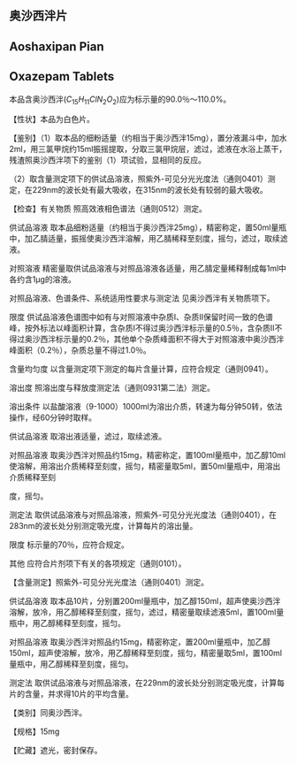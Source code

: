 ## 奥沙西泮片

## Aoshaxipan Pian

## Oxazepam Tablets

本品含奥沙西泮$(C_{15}H_{11}ClN_{2}O_{2})$应为标示量的90.0％～110.0%。

【性状】本品为白色片。

【鉴别】（1）取本品的细粉适量（约相当于奥沙西泮15mg），置分液漏斗中，加水2ml，用三氯甲烷约15ml振摇提取，分取三氯甲烷层，滤过，滤液在水浴上蒸干，残渣照奥沙西泮项下的鉴别（1）项试验，显相同的反应。

（2）取含量测定项下的供试品溶液，照紫外-可见分光光度法（通则0401）测定，在229nm的波长处有最大吸收，在315nm的波长处有较弱的最大吸收。

【检查】有关物质 照高效液相色谱法（通则0512）测定。

供试品溶液 取本品细粉适量（约相当于奥沙西泮25mg），精密称定，置50ml量瓶中，加乙腈适量，振摇使奥沙西泮溶解，用乙腈稀释至刻度，摇匀，滤过，取续滤液。

对照溶液 精密量取供试品溶液与对照品溶液各适量，用乙腈定量稀释制成每1ml中各约含1μg的溶液。

对照品溶液、色谱条件、系统适用性要求与测定法 见奥沙西泮有关物质项下。

限度 供试品溶液色谱图中如有与对照溶液中杂质I、杂质II保留时间一致的色谱峰，按外标法以峰面积计算，含杂质I不得过奥沙西泮标示量的0.5％，含杂质II不得过奥沙西泮标示量的0.2％，其他单个杂质峰面积不得大于对照溶液中奥沙西泮峰面积（0.2％），杂质总量不得过1.0％。

含量均匀度 以含量测定项下测定的每片含量计算，应符合规定（通则0941）。

溶出度 照溶出度与释放度测定法（通则0931第二法）测定。

溶出条件 以盐酸溶液（9-1000）1000ml为溶出介质，转速为每分钟50转，依法操作，经60分钟时取样。

供试品溶液 取溶出液适量，滤过，取续滤液。

对照品溶液 取奥沙西泮对照品约15mg，精密称定，置100ml量瓶中，加乙醇10ml使溶解，用溶出介质稀释至刻度，摇匀，精密量取5ml，置50ml量瓶中，用溶出介质稀释至刻

度，摇匀。

测定法 取供试品溶液与对照品溶液，照紫外-可见分光光度法（通则0401），在283nm的波长处分别测定吸光度，计算每片的溶出量。

限度 标示量的70％，应符合规定。

其他 应符合片剂项下有关的各项规定（通则0101）。

【含量测定】照紫外-可见分光光度法（通则0401）测定。

供试品溶液 取本品10片，分别置200ml量瓶中，加乙醇150ml，超声使奥沙西泮溶解，放冷，用乙醇稀释至刻度，摇匀，滤过，精密量取续滤液5ml，置100ml量瓶中，用乙醇稀释至刻度，摇匀。

对照品溶液 取奥沙西泮对照品约15mg，精密称定，置200ml量瓶中，加乙醇150ml，超声使溶解，放冷，用乙醇稀释至刻度，摇匀，精密量取5ml，置100ml量瓶中，用乙醇稀释至刻度，摇匀。

测定法 取供试品溶液与对照品溶液，在229nm的波长处分别测定吸光度，计算每片的含量，并求得10片的平均含量。

【类别】同奥沙西泮。

【规格】15mg

【贮藏】遮光，密封保存。